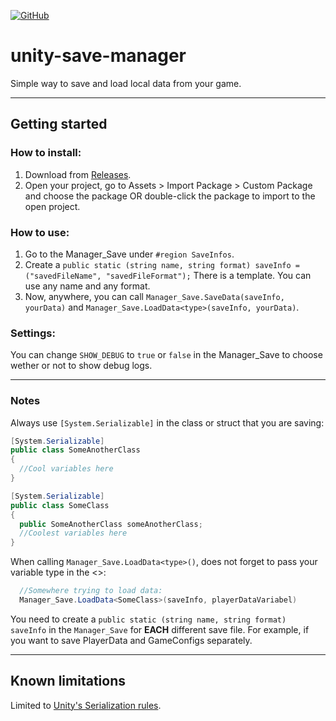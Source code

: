 [![GitHub](https://img.shields.io/github/license/devrafael-source/unity-save-manager)](https://github.com/devrafael-source/unity-save-manager/blob/master/LICENSE)
# unity-save-manager
Simple way to save and load local data from your game.

___
## Getting started
### How to install:
1. Download from [Releases](https://github.com/devrafael-source/unity-save-manager/files/4944506/devrafael_SaveManager.zip).
2. Open your project, go to Assets > Import Package > Custom Package and choose the package OR double-click the package to import to the open project.

### How to use:
1. Go to the Manager_Save under `#region SaveInfos`.
2. Create a `public static (string name, string format) saveInfo = ("savedFileName", "savedFileFormat");` 
There is a template. You can use any name and any format.
3. Now, anywhere, you can call ```Manager_Save.SaveData(saveInfo, yourData)``` and ```Manager_Save.LoadData<type>(saveInfo, yourData)```.

### Settings:
You can change `SHOW_DEBUG` to `true` or `false` in the Manager_Save to choose wether or not to show debug logs.
___
### Notes  
Always use `[System.Serializable]` in the class or struct that you are saving:
```C#
[System.Serializable]
public class SomeAnotherClass
{
  //Cool variables here
}

[System.Serializable]
public class SomeClass
{
  public SomeAnotherClass someAnotherClass;
  //Coolest variables here
}
```
When calling ```Manager_Save.LoadData<type>()```, does not forget to pass your variable type in the <>:
```C#  
  //Somewhere trying to load data:
  Manager_Save.LoadData<SomeClass>(saveInfo, playerDataVariabel)
  ```
  
You need to create a `public static (string name, string format) saveInfo` in the `Manager_Save` for **EACH** different save file. For example, if you want to save PlayerData and GameConfigs separately.
___
## Known limitations
Limited to [Unity's Serialization rules](https://docs.unity3d.com/Manual/script-Serialization.html).
